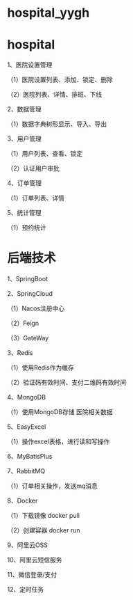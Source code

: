 # hospital_yygh
# hospital

1、医院设置管理

（1）医院设置列表、添加、锁定、删除

（2）医院列表、详情、排班、下线

2、数据管理

（1）数据字典树形显示、导入、导出

3、用户管理

（1）用户列表、查看、锁定

（2）认证用户审批

4、订单管理

（1）订单列表、详情

5、统计管理

（1）预约统计

# 后端技术

1、SpringBoot

2、SpringCloud

（1）Nacos注册中心

（2）Feign

（3）GateWay

3、Redis

（1）使用Redis作为缓存

（2）验证码有效时间、支付二维码有效时间

4、MongoDB

（1）使用MongoDB存储 医院相关数据

5、EasyExcel

（1）操作excel表格，进行读和写操作

6、MyBatisPlus

7、RabbitMQ

（1）订单相关操作，发送mq消息

8、Docker

（1）下载镜像 docker pull 

（2）创建容器 docker run

9、阿里云OSS

10、阿里云短信服务

11、微信登录/支付

12、定时任务
